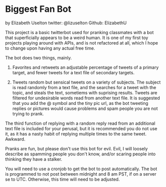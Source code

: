 Biggest Fan Bot
===============
by Elizabeth Uselton
twitter: @lizuselton
Github: ElizabethU

This project is a basic twitterbot used for pranking classmates with a bot that superficially appears to be a weird human. It is one of my first toy projects playing around with APIs, and is not refactored at all, which I hope to change upon having any actual free time.

The bot does two things, mainly.

1. Favorites and retweets an adjustable percentage of tweets of a primary target, and fewer tweets for a text file of secondary targets.

2. Tweets random but sensical tweets on a variety of subjects. The subject is read randomly from a text file, and the searches for a tweet with the topic, and steals the text, sometiems with suprising results. Tweets are filtered for undesirable words read from another text file. It is suggested that you add the @ symbol and the tiny pic url, as the bot tweeting replies or pictures would cause problems and spam people you are not trying to prank.

The third function of replying with a random reply read from an additional text file is included for your perusal, but it is recommended you do not use it, as it has a nasty habit of replying multiple times to the same tweet. Awkward.

Pranks are fun, but please don't use this bot for evil. Evil, I will loosely describe as spamming people you don't know, and/or scaring people into thinking they have a stalker.

You will need to use a cronjob to get the bot to post automatically. The bot is programmed to not post between midnight and 8 am PST, if on a server se to UTC. Otherwise, this time will need to be adjusted.